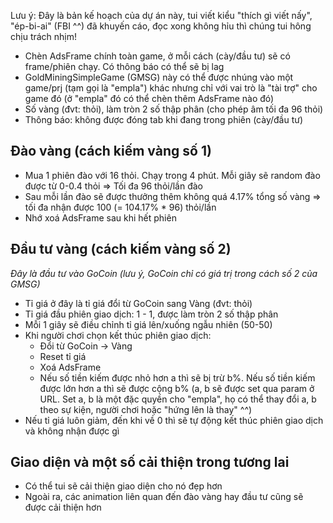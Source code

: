 Lưu ý: Đây là bản kế hoạch của dự án này, tui viết kiểu "thích gì viết nấy", "ép-bi-ai" (FBI ^^) đã khuyến cáo, đọc xong không hỉu thì chúng tui hông chịu trách nhịm!
- Chèn AdsFrame chính toàn game, ở mỗi cách (cày/đầu tư) sẽ có frame/phiên chạy. Có thông báo có thể sẽ bị lag
- GoldMiningSimpleGame (GMSG) này có thể được nhúng vào một game/prj (tạm gọi là "empla") khác nhưng chỉ với vai trò là "tài trợ" cho game đó (ở "empla" đó có thể chèn thêm AdsFrame nào đó)
- Số vàng (đvt: thỏi), làm tròn 2 số thập phân (cho phép âm tối đa 96 thỏi)
- Thông báo: không được đóng tab khi đang trong phiên (cày/đầu tư)

## Đào vàng (cách kiếm vàng số 1)
- Mua 1 phiên đào với 16 thỏi. Chạy trong 4 phút. Mỗi giây sẽ random đào được từ 0-0.4 thỏi
=> Tối đa 96 thỏi/lần đào
- Sau mỗi lần đào sẽ được thưởng thêm không quá 4.17% tổng số vàng => tối đa nhận được 100 (= 104.17% * 96) thỏi/lần
- Nhớ xoá AdsFrame sau khi hết phiên

## Đầu tư vàng (cách kiếm vàng số 2)
_Đây là đầu tư vào GoCoin (lưu ý, GoCoin chỉ có giá trị trong cách số 2 của GMSG)_
- Tỉ giá ở đây là tỉ giá đổi từ GoCoin sang Vàng (đvt: thỏi)
- Tỉ giá đầu phiên giao dịch: 1 - 1, được làm tròn 2 số thập phân
- Mỗi 1 giây sẽ điều chỉnh tỉ giá lên/xuống ngẫu nhiên (50-50)
- Khi người chơi chọn kết thúc phiên giao dịch:
    + Đổi từ GoCoin -> Vàng
    + Reset tỉ giá
    + Xoá AdsFrame
    + Nếu số tiền kiếm được nhỏ hơn a thì sẽ bị trừ b%. Nếu số tiền kiếm được lớn hơn a thì sẽ được cộng b% (a, b sẽ được set qua param ở URL. Set a, b là một đặc quyền cho "empla", họ có thể thay đổi a, b theo sự kiện, người chơi hoặc "hứng lên là thay" ^^)
- Nếu tỉ giá luôn giảm, đến khi về 0 thì sẽ tự động kết thúc phiên giao dịch và không nhận được gì

## Giao diện và một số cải thiện trong tương lai
- Có thể tui sẽ cải thiện giao diện cho nó đẹp hơn
- Ngoài ra, các animation liên quan đến đào vàng hay đầu tư cũng sẽ được cải thiện hơn